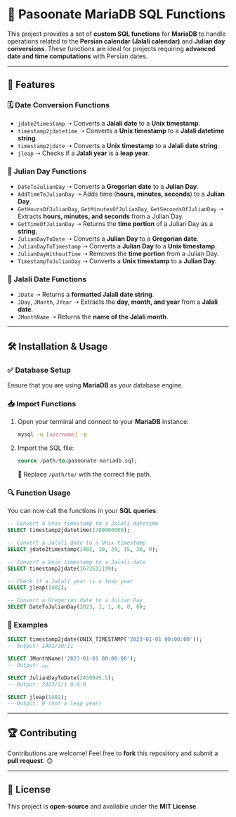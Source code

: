 # 🚀 Pasoonate MariaDB SQL Functions

This project provides a set of **custom SQL functions** for **MariaDB** to handle operations related to the **Persian calendar (Jalali calendar)** and **Julian day conversions**. These functions are ideal for projects requiring **advanced date and time computations** with Persian dates.

---

## 📌 Features

### 🗓️ Date Conversion Functions
- `jdate2timestamp` ➝ Converts a **Jalali date** to a **Unix timestamp**.
- `timestamp2jdatetime` ➝ Converts a **Unix timestamp** to a **Jalali datetime string**.
- `timestamp2jdate` ➝ Converts a **Unix timestamp** to a **Jalali date string**.
- `jleap` ➝ Checks if a **Jalali year** is a **leap year**.

### 🔢 Julian Day Functions
- `DateToJulianDay` ➝ Converts a **Gregorian date** to a **Julian Day**.
- `AddTimeToJulianDay` ➝ Adds time (**hours, minutes, seconds**) to a **Julian Day**.
- `GetHoursOfJulianDay`, `GetMinutesOfJulianDay`, `GetSecondsOfJulianDay` ➝ Extracts **hours, minutes, and seconds** from a Julian Day.
- `GetTimeOfJulianDay` ➝ Returns the **time portion** of a Julian Day as a **string**.
- `JulianDayToDate` ➝ Converts a **Julian Day** to a **Gregorian date**.
- `JulianDayToTimestamp` ➝ Converts a **Julian Day** to a **Unix timestamp**.
- `JulianDayWithoutTime` ➝ Removes the **time portion** from a Julian Day.
- `TimestampToJulianDay` ➝ Converts a **Unix timestamp** to a **Julian Day**.

### 📅 Jalali Date Functions
- `JDate` ➝ Returns a **formatted Jalali date string**.
- `JDay`, `JMonth`, `JYear` ➝ Extracts the **day, month, and year** from a **Jalali date**.
- `JMonthName` ➝ Returns the **name of the Jalali month**.

---

## 🛠️ Installation & Usage

### ✅ Database Setup
Ensure that you are using **MariaDB** as your database engine.

### 📥 Import Functions
1. Open your terminal and connect to your **MariaDB** instance:
   ```bash
   mysql -u [username] -p
   ```
2. Import the SQL file:
   ```sql
   source /path/to/pasoonate-mariadb.sql;
   ```
   🔹 Replace `/path/to/` with the correct file path.

### 🔍 Function Usage
You can now call the functions in your **SQL queries**:

```sql
-- Convert a Unix timestamp to a Jalali datetime
SELECT timestamp2jdatetime(1700000000);

-- Convert a Jalali date to a Unix timestamp
SELECT jdate2timestamp(1402, 10, 29, 15, 30, 0);

-- Convert a Unix timestamp to a Jalali date
SELECT timestamp2jdate(1672531199);

-- Check if a Jalali year is a leap year
SELECT jleap(1402);

-- Convert a Gregorian date to a Julian Day
SELECT DateToJulianDay(2023, 1, 1, 0, 0, 0);
```

### 📌 Examples
```sql
SELECT timestamp2jdate(UNIX_TIMESTAMP('2023-01-01 00:00:00'));
-- Output: 1401/10/11

SELECT JMonthName('2023-01-01 00:00:00');
-- Output: دی

SELECT JulianDayToDate(2459945.5);
-- Output: 2023/1/1 0:0:0

SELECT jleap(1402);
-- Output: 0 (not a leap year)
```

---

## 🏆 Contributing
Contributions are welcome! Feel free to **fork** this repository and submit a **pull request**. 😊

---

## 📜 License
This project is **open-source** and available under the **MIT License**.
